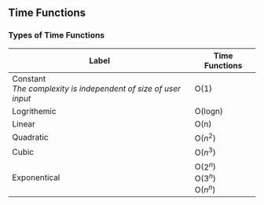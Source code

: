 ## Time Functions
### Types of Time Functions
| Label | Time Functions |
|---|---|
| Constant</br> _The complexity is independent of size of user input_| O(1) |
| Logrithemic | O(logn) |
| Linear | O(n) |
| Quadratic | O($`n^2`$) |
| Cubic | O($`n^3`$) |
| Exponentical | O($`2^n`$) </br> O($`3^n`$) </br> O($`n^n`$) |
